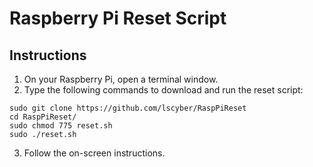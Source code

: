 # Raspberry Pi Reset Script

## Instructions
1. On your Raspberry Pi, open a terminal window.
2. Type the following commands to download and run the reset script:
```
sudo git clone https://github.com/lscyber/RaspPiReset
cd RaspPiReset/
sudo chmod 775 reset.sh
sudo ./reset.sh
```
3. Follow the on-screen instructions.
